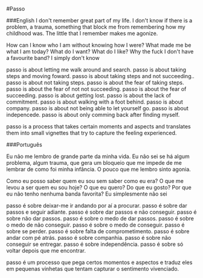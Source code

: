 #Passo

###English
I don't remember great part of my life. I don't know if there is a problem, a trauma, something that block me from remembering how my childhood was. The little that I remember makes me agonize.

How can I know who I am without knowing how I were? What made me be what I am today? What do I want? What do I like? Why the fuck I don't have a favourite band?
I simply 
don't
know

passo is about letting me walk around and search. passo is about taking steps and moving foward. passo is about taking steps and not succeeding.. passo is about not taking steps. passo is about the fear of taking steps. passo is about the fear of not not succeeding. passo is about the fear of succeeding. passo is about getting lost. passo is about the lack of commitment. passo is about walking with a foot behind. passo is about company. passo is about not being able to let yourself go. passo is about indepencede. passo is about only comming back after finding myself.

passo is a process that takes certain moments and aspects and translates them into small vignettes that try to capture the feeling experienced.

###Português

Eu não me lembro de grande parte da minha vida. Eu não sei se há algum problema, algum trauma, que gera um bloqueio que me impede de me lembrar de como foi minha infância. O pouco que me lembro sinto agonia.

Como eu posso saber quem eu sou sem saber como eu era? O que me levou a ser quem eu sou hoje? O que eu quero? Do que eu gosto? Por que eu não tenho nenhuma banda favorita?
Eu simplesmente 
não 
sei


passo é sobre deixar-me ir andando por aí a procurar. passo é sobre dar passos e seguir adiante. passo é sobre dar passos e não conseguir. passo é sobre não dar passos. passo é sobre o medo de dar passos. passo é sobre o medo de não conseguir. passo é sobre o medo de conseguir. passo é sobre se perder. passo é sobre falta de comprometimento. passo é sobre andar com pé atrás. passo é sobre companhia. passo é sobre não conseguir se entregar. passo é sobre independência. passo é sobre só voltar depois que me encontrar.

passo é um processo que pega certos momentos e aspectos e traduz eles em pequenas vinhetas que tentam capturar o sentimento vivenciado.